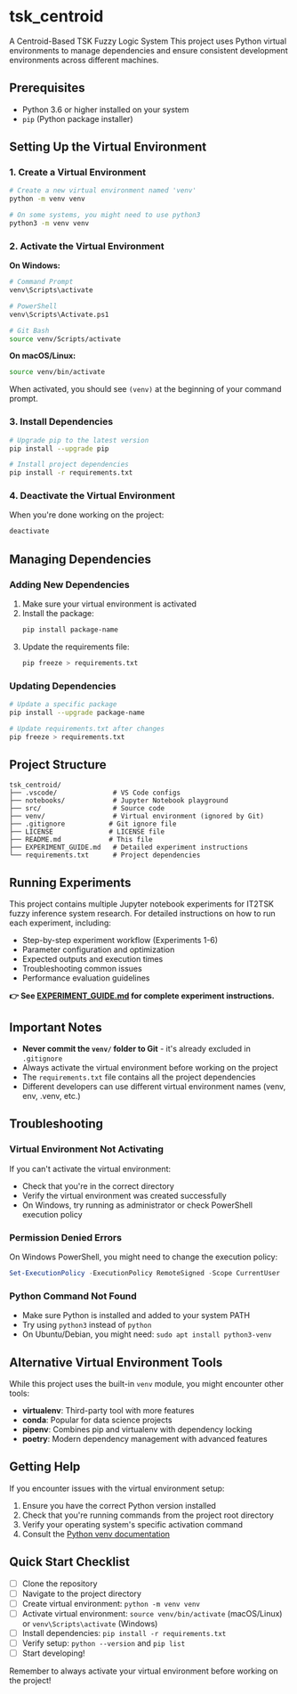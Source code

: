 # tsk_centroid

A Centroid-Based TSK Fuzzy Logic System
This project uses Python virtual environments to manage dependencies and ensure consistent development environments across different machines.

## Prerequisites

- Python 3.6 or higher installed on your system
- `pip` (Python package installer)

## Setting Up the Virtual Environment

### 1. Create a Virtual Environment

```bash
# Create a new virtual environment named 'venv'
python -m venv venv

# On some systems, you might need to use python3
python3 -m venv venv
```

### 2. Activate the Virtual Environment

**On Windows:**

```bash
# Command Prompt
venv\Scripts\activate

# PowerShell
venv\Scripts\Activate.ps1

# Git Bash
source venv/Scripts/activate
```

**On macOS/Linux:**

```bash
source venv/bin/activate
```

When activated, you should see `(venv)` at the beginning of your command prompt.

### 3. Install Dependencies

```bash
# Upgrade pip to the latest version
pip install --upgrade pip

# Install project dependencies
pip install -r requirements.txt
```

### 4. Deactivate the Virtual Environment

When you're done working on the project:

```bash
deactivate
```

## Managing Dependencies

### Adding New Dependencies

1. Make sure your virtual environment is activated
2. Install the package:
   ```bash
   pip install package-name
   ```
3. Update the requirements file:
   ```bash
   pip freeze > requirements.txt
   ```

### Updating Dependencies

```bash
# Update a specific package
pip install --upgrade package-name

# Update requirements.txt after changes
pip freeze > requirements.txt
```

## Project Structure

```
tsk_centroid/
├── .vscode/              # VS Code configs
├── notebooks/            # Jupyter Notebook playground
├── src/                  # Source code
├── venv/                 # Virtual environment (ignored by Git)
├── .gitignore           # Git ignore file
├── LICENSE              # LICENSE file
├── README.md            # This file
├── EXPERIMENT_GUIDE.md   # Detailed experiment instructions
└── requirements.txt      # Project dependencies
```

## Running Experiments

This project contains multiple Jupyter notebook experiments for IT2TSK fuzzy inference system research. For detailed instructions on how to run each experiment, including:

- Step-by-step experiment workflow (Experiments 1-6)
- Parameter configuration and optimization
- Expected outputs and execution times
- Troubleshooting common issues
- Performance evaluation guidelines

**👉 See [EXPERIMENT_GUIDE.md](EXPERIMENT_GUIDE.md) for complete experiment instructions.**

## Important Notes

- **Never commit the `venv/` folder to Git** - it's already excluded in `.gitignore`
- Always activate the virtual environment before working on the project
- The `requirements.txt` file contains all the project dependencies
- Different developers can use different virtual environment names (venv, env, .venv, etc.)

## Troubleshooting

### Virtual Environment Not Activating

If you can't activate the virtual environment:

- Check that you're in the correct directory
- Verify the virtual environment was created successfully
- On Windows, try running as administrator or check PowerShell execution policy

### Permission Denied Errors

On Windows PowerShell, you might need to change the execution policy:

```powershell
Set-ExecutionPolicy -ExecutionPolicy RemoteSigned -Scope CurrentUser
```

### Python Command Not Found

- Make sure Python is installed and added to your system PATH
- Try using `python3` instead of `python`
- On Ubuntu/Debian, you might need: `sudo apt install python3-venv`

## Alternative Virtual Environment Tools

While this project uses the built-in `venv` module, you might encounter other tools:

- **virtualenv**: Third-party tool with more features
- **conda**: Popular for data science projects
- **pipenv**: Combines pip and virtualenv with dependency locking
- **poetry**: Modern dependency management with advanced features

## Getting Help

If you encounter issues with the virtual environment setup:

1. Ensure you have the correct Python version installed
2. Check that you're running commands from the project root directory
3. Verify your operating system's specific activation command
4. Consult the [Python venv documentation](https://docs.python.org/3/library/venv.html)

## Quick Start Checklist

- [ ] Clone the repository
- [ ] Navigate to the project directory
- [ ] Create virtual environment: `python -m venv venv`
- [ ] Activate virtual environment: `source venv/bin/activate` (macOS/Linux) or `venv\Scripts\activate` (Windows)
- [ ] Install dependencies: `pip install -r requirements.txt`
- [ ] Verify setup: `python --version` and `pip list`
- [ ] Start developing!

Remember to always activate your virtual environment before working on the project!
